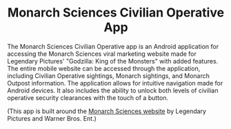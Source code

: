 <h1 align="center">Monarch Sciences Civilian Operative App</h1>

The Monarch Sciences Civilian Operative app is an Android application for accessing the Monarch Sciences viral marketing website made for Legendary Pictures' "Godzilla: King of the Monsters" with added features. The entire mobile website can be accessed through the application, including Civilian Operative sightings, Monarch sightings, and Monarch Outpost information. The application allows for intuitive navigation made for Android devices. It also includes the ability to unlock both levels of civilian operative security clearances with the touch of a button.

(This app is built around the [Monarch Sciences website](https://www.monarchsciences.com/) by Legendary Pictures and Warner Bros. Ent.)
